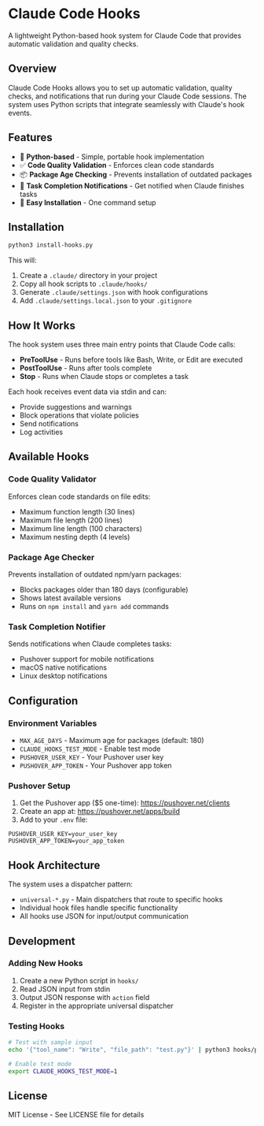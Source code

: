 # Claude Code Hooks

A lightweight Python-based hook system for Claude Code that provides automatic validation and quality checks.

## Overview

Claude Code Hooks allows you to set up automatic validation, quality checks, and notifications that run during your Claude Code sessions. The system uses Python scripts that integrate seamlessly with Claude's hook events.

## Features

- 🐍 **Python-based** - Simple, portable hook implementation
- ✅ **Code Quality Validation** - Enforces clean code standards
- 📦 **Package Age Checking** - Prevents installation of outdated packages
- 🔔 **Task Completion Notifications** - Get notified when Claude finishes tasks
- 🎯 **Easy Installation** - One command setup

## Installation

```bash
python3 install-hooks.py
```

This will:
1. Create a `.claude/` directory in your project
2. Copy all hook scripts to `.claude/hooks/`
3. Generate `.claude/settings.json` with hook configurations
4. Add `.claude/settings.local.json` to your `.gitignore`

## How It Works

The hook system uses three main entry points that Claude Code calls:
- **PreToolUse** - Runs before tools like Bash, Write, or Edit are executed
- **PostToolUse** - Runs after tools complete
- **Stop** - Runs when Claude stops or completes a task

Each hook receives event data via stdin and can:
- Provide suggestions and warnings
- Block operations that violate policies
- Send notifications
- Log activities

## Available Hooks

### Code Quality Validator
Enforces clean code standards on file edits:
- Maximum function length (30 lines)
- Maximum file length (200 lines)
- Maximum line length (100 characters)
- Maximum nesting depth (4 levels)

### Package Age Checker
Prevents installation of outdated npm/yarn packages:
- Blocks packages older than 180 days (configurable)
- Shows latest available versions
- Runs on `npm install` and `yarn add` commands

### Task Completion Notifier
Sends notifications when Claude completes tasks:
- Pushover support for mobile notifications
- macOS native notifications
- Linux desktop notifications

## Configuration

### Environment Variables
- `MAX_AGE_DAYS` - Maximum age for packages (default: 180)
- `CLAUDE_HOOKS_TEST_MODE` - Enable test mode
- `PUSHOVER_USER_KEY` - Your Pushover user key
- `PUSHOVER_APP_TOKEN` - Your Pushover app token

### Pushover Setup
1. Get the Pushover app ($5 one-time): https://pushover.net/clients
2. Create an app at: https://pushover.net/apps/build
3. Add to your `.env` file:
```
PUSHOVER_USER_KEY=your_user_key
PUSHOVER_APP_TOKEN=your_app_token
```

## Hook Architecture

The system uses a dispatcher pattern:
- `universal-*.py` - Main dispatchers that route to specific hooks
- Individual hook files handle specific functionality
- All hooks use JSON for input/output communication

## Development

### Adding New Hooks
1. Create a new Python script in `hooks/`
2. Read JSON input from stdin
3. Output JSON response with `action` field
4. Register in the appropriate universal dispatcher

### Testing Hooks
```bash
# Test with sample input
echo '{"tool_name": "Write", "file_path": "test.py"}' | python3 hooks/post-tool-hook.py

# Enable test mode
export CLAUDE_HOOKS_TEST_MODE=1
```

## License

MIT License - See LICENSE file for details